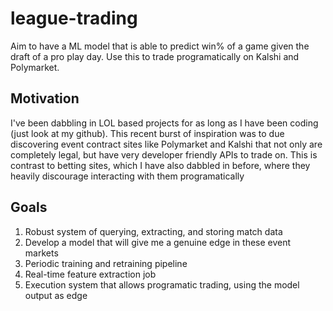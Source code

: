 # league-trading
Aim to have a ML model that is able to predict win% of a game given the draft of a pro play day. Use this to trade programatically on Kalshi and Polymarket.

## Motivation
I've been dabbling in LOL based projects for as long as I have been coding (just look at my github). This recent burst of inspiration was to due discovering event contract sites like Polymarket and Kalshi that not only are completely legal, but have very developer friendly APIs to trade on. This is contrast to betting sites, which I have also dabbled in before, where they heavily discourage interacting with them programatically

## Goals
1. Robust system of querying, extracting, and storing match data 
2. Develop a model that will give me a genuine edge in these event markets
3. Periodic training and retraining pipeline
4. Real-time feature extraction job
5. Execution system that allows programatic trading, using the model output as edge
